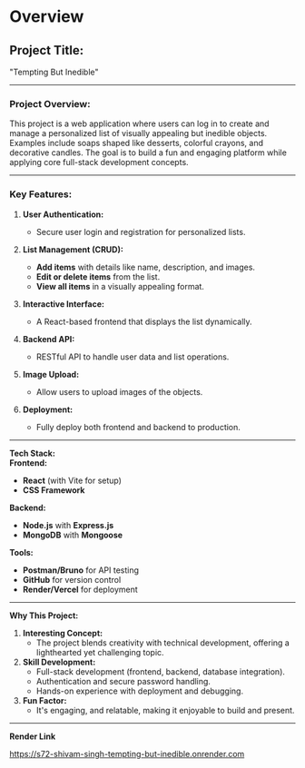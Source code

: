 # Overview

**Project Title:**  
-
"Tempting But Inedible"

---

### **Project Overview:**  
This project is a web application where users can log in to create and manage a personalized list of visually appealing but inedible objects. Examples include soaps shaped like desserts, colorful crayons, and decorative candles. The goal is to build a fun and engaging platform while applying core full-stack development concepts.  

---

### **Key Features:**  
1. **User Authentication:**  
   - Secure user login and registration for personalized lists.  

2. **List Management (CRUD):**  
   - **Add items** with details like name, description, and images.  
   - **Edit or delete items** from the list.  
   - **View all items** in a visually appealing format.  

3. **Interactive Interface:**  
   - A React-based frontend that displays the list dynamically.  

4. **Backend API:**  
   - RESTful API to handle user data and list operations.  

5. **Image Upload:**  
   - Allow users to upload images of the objects.  

6. **Deployment:**  
   - Fully deploy both frontend and backend to production.  

---
**Tech Stack:**  
**Frontend:**  
- **React** (with Vite for setup)  
- **CSS Framework**  

**Backend:**  
- **Node.js** with **Express.js**  
- **MongoDB** with **Mongoose**  

**Tools:**  
- **Postman/Bruno** for API testing  
- **GitHub** for version control  
- **Render/Vercel** for deployment  

---

**Why This Project:**  
1. **Interesting Concept:**  
   - The project blends creativity with technical development, offering a lighthearted yet challenging topic.  
2. **Skill Development:**  
   - Full-stack development (frontend, backend, database integration).  
   - Authentication and secure password handling.  
   - Hands-on experience with deployment and debugging.  
3. **Fun Factor:**  
   - It's engaging, and relatable, making it enjoyable to build and present.  

---
**Render Link**

https://s72-shivam-singh-tempting-but-inedible.onrender.com
